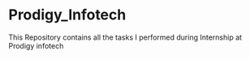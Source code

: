# Prodigy_Infotech
This Repository contains all the tasks I performed during Internship at Prodigy infotech
